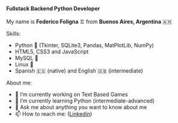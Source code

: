 #### **Fullstack Backend Python Developer**
My name is **Federico Foligna** &#x264A; from **Buenos Aires, Argentina** 🇦🇷

<!--[Fullstack Python Developer](https://github.com/ffoligna/images/blob/main/githubReadme.png)-->
Skills:
- Python &#128013; (Tkinter, SQLite3, Pandas, MatPlotLib, NumPy)
- HTML5, CSS3 and JavaScript
- MySQL &#128044;
- Linux &#128039;
- Spanish 🇪🇸 (native) and English 🇬🇧 (intermediate)

About me:
- 🔭 I’m currently working on Text Based Games 
- 🌱 I’m currently learning Python (intermediate-advanced) 
- 💬 Ask me about anything you want to know about me 
- 📫 How to reach me: ([Linkedin](https://www.linkedin.com/in/federico-foligna/))  







<!--
**ffoligna/ffoligna** is a ✨ _special_ ✨ repository because its `README.md` (this file) appears on your GitHub profile.

Here are some ideas to get you started:

- 🔭 I’m currently working on ...
- 🌱 I’m currently learning ...
- 👯 I’m looking to collaborate on ...
- 🤔 I’m looking for help with ...
- 💬 Ask me about ...
- 📫 How to reach me: ...
- 😄 Pronouns: ...
- ⚡ Fun fact: ...
-->
